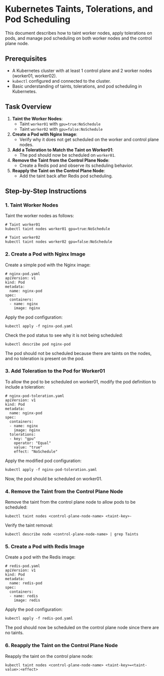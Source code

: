 # Kubernetes Taints, Tolerations, and Pod Scheduling

This document describes how to taint worker nodes, apply tolerations on pods, and manage pod scheduling on both worker nodes and the control plane node.

## Prerequisites
- A Kubernetes cluster with at least 1 control plane and 2 worker nodes (worker01, worker02).
- `kubectl` configured and connected to the cluster.
- Basic understanding of taints, tolerations, and pod scheduling in Kubernetes.

## Task Overview
1. **Taint the Worker Nodes**:
    - Taint `worker01` with `gpu=true:NoSchedule`
    - Taint `worker02` with `gpu=false:NoSchedule`
2. **Create a Pod with Nginx Image**:
    - Verify why it does not get scheduled on the worker and control plane nodes.
3. **Add a Toleration to Match the Taint on Worker01**:
    - The pod should now be scheduled on `worker01`.
4. **Remove the Taint from the Control Plane Node**:
    - Create a Redis pod and observe its scheduling behavior.
5. **Reapply the Taint on the Control Plane Node**:
    - Add the taint back after Redis pod scheduling.

## Step-by-Step Instructions

### 1. Taint Worker Nodes

Taint the worker nodes as follows:

```
# Taint worker01
kubectl taint nodes worker01 gpu=true:NoSchedule

# Taint worker02
kubectl taint nodes worker02 gpu=false:NoSchedule
```
### 2. Create a Pod with Nginx Image

Create a simple pod with the Nginx image:

```
# nginx-pod.yaml
apiVersion: v1
kind: Pod
metadata:
  name: nginx-pod
spec:
  containers:
  - name: nginx
    image: nginx
```
Apply the pod configuration:

```
kubectl apply -f nginx-pod.yaml
```
Check the pod status to see why it is not being scheduled:

```
kubectl describe pod nginx-pod
```
The pod should not be scheduled because there are taints on the nodes, and no toleration is present on the pod.

### 3. Add Toleration to the Pod for Worker01
To allow the pod to be scheduled on worker01, modify the pod definition to include a toleration:

```
# nginx-pod-toleration.yaml
apiVersion: v1
kind: Pod
metadata:
  name: nginx-pod
spec:
  containers:
  - name: nginx
    image: nginx
  tolerations:
  - key: "gpu"
    operator: "Equal"
    value: "true"
    effect: "NoSchedule"
```
Apply the modified pod configuration:

```
kubectl apply -f nginx-pod-toleration.yaml
```
Now, the pod should be scheduled on worker01.


### 4. Remove the Taint from the Control Plane Node
Remove the taint from the control plane node to allow pods to be scheduled:

```
kubectl taint nodes <control-plane-node-name> <taint-key>-
```
Verify the taint removal:

```
kubectl describe node <control-plane-node-name> | grep Taints
```
### 5. Create a Pod with Redis Image
Create a pod with the Redis image:

```
# redis-pod.yaml
apiVersion: v1
kind: Pod
metadata:
  name: redis-pod
spec:
  containers:
  - name: redis
    image: redis
```
Apply the pod configuration:

```
kubectl apply -f redis-pod.yaml
```
The pod should now be scheduled on the control plane node since there are no taints.

### 6. Reapply the Taint on the Control Plane Node
Reapply the taint on the control plane node:

```
kubectl taint nodes <control-plane-node-name> <taint-key>=<taint-value>:<effect>
```

